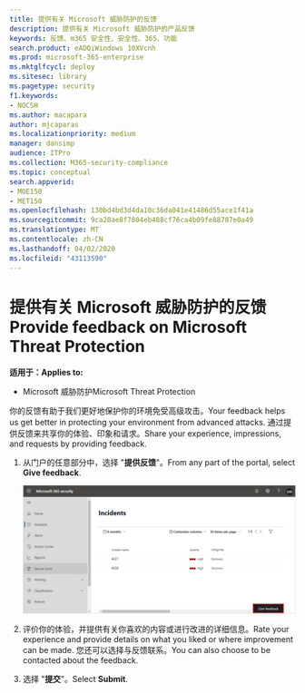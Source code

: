 ```yaml
---
title: 提供有关 Microsoft 威胁防护的反馈
description: 提供有关 Microsoft 威胁防护的产品反馈
keywords: 反馈、m365 安全性、安全性、365、功能
search.product: eADQiWindows 10XVcnh
ms.prod: microsoft-365-enterprise
ms.mktglfcycl: deploy
ms.sitesec: library
ms.pagetype: security
f1.keywords:
- NOCSH
ms.author: macapara
author: mjcaparas
ms.localizationpriority: medium
manager: dansimp
audience: ITPro
ms.collection: M365-security-compliance
ms.topic: conceptual
search.appverid:
- MOE150
- MET150
ms.openlocfilehash: 130bd4bd3d4da10c36da041e41486d55ace1f41a
ms.sourcegitcommit: 9ca28ae8f7804eb488cf76ca4b09fe88787e0a49
ms.translationtype: MT
ms.contentlocale: zh-CN
ms.lasthandoff: 04/02/2020
ms.locfileid: "43113590"
---
```

# <a name="provide-feedback-on-microsoft-threat-protection"></a><span data-ttu-id="4f825-104">提供有关 Microsoft 威胁防护的反馈</span><span class="sxs-lookup"><span data-stu-id="4f825-104">Provide feedback on Microsoft Threat Protection</span></span>

<span data-ttu-id="4f825-105">**适用于：**</span><span class="sxs-lookup"><span data-stu-id="4f825-105">**Applies to:**</span></span>
- <span data-ttu-id="4f825-106">Microsoft 威胁防护</span><span class="sxs-lookup"><span data-stu-id="4f825-106">Microsoft Threat Protection</span></span>

<span data-ttu-id="4f825-107">你的反馈有助于我们更好地保护你的环境免受高级攻击。</span><span class="sxs-lookup"><span data-stu-id="4f825-107">Your feedback helps us get better in protecting your environment from advanced attacks.</span></span> <span data-ttu-id="4f825-108">通过提供反馈来共享你的体验、印象和请求。</span><span class="sxs-lookup"><span data-stu-id="4f825-108">Share your experience, impressions, and  requests by providing feedback.</span></span>

1. <span data-ttu-id="4f825-109">从门户的任意部分中，选择 "**提供反馈**"。</span><span class="sxs-lookup"><span data-stu-id="4f825-109">From any part of the portal, select **Give feedback**.</span></span> 

    !["反馈" 按钮的图像](../../media/feedback.png)

2. <span data-ttu-id="4f825-111">评价你的体验，并提供有关你喜欢的内容或进行改进的详细信息。</span><span class="sxs-lookup"><span data-stu-id="4f825-111">Rate your experience and provide details on what you liked or where improvement can be made.</span></span> <span data-ttu-id="4f825-112">您还可以选择与反馈联系。</span><span class="sxs-lookup"><span data-stu-id="4f825-112">You can also choose to be contacted about the feedback.</span></span> 

3. <span data-ttu-id="4f825-113">选择 "**提交**"。</span><span class="sxs-lookup"><span data-stu-id="4f825-113">Select **Submit**.</span></span>